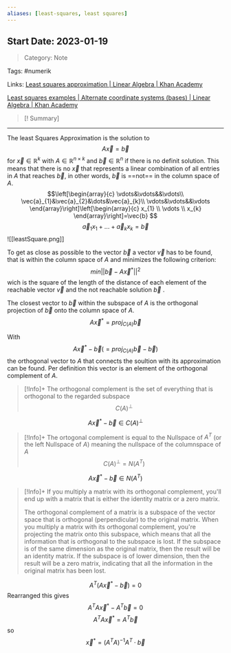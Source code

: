 ```yaml
---
aliases: [least-squares, least squares]
---
```

## Start Date: 2023-01-19

> Category: Note

Tags:
#numerik 

Links:
[Least squares approximation | Linear Algebra | Khan Academy](https://www.youtube.com/watch?v=MC7l96tW8V8)

[Least squares examples | Alternate coordinate systems (bases) | Linear Algebra | Khan Academy](https://www.youtube.com/watch?v=8mAZYv5wIcE)

>[! Summary]
>

---
The least Squares Approximation is the solution to
$$A\vec{x}=\vec{b}$$
for  $\vec{x} \in \mathbb{R}^{k}$ with  $A \in \mathbb{R}^{n \times k}$ and $\vec{b} \in \mathbb{R}^{n}$ if there is no definit solution. This means that there is no  $\vec{x}$ that represents a linear combination of all entries in $A$ that reaches $\vec{b}$, in other words, $\vec{b}$ is ==not== in the column space of $A$.
$$\left[\begin{array}{c}
\vdots&\vdots&&\vdots\\
\vec{a}_{1}&\vec{a}_{2}&\dots&\vec{a}_{k}\\
\vdots&\vdots&&\vdots
\end{array}\right]\left[\begin{array}{c}
x_{1} \\ \vdots \\ x_{k}
\end{array}\right]=\vec{b}
$$
$$\vec{a}_{1}x_{1}+...+\vec{a}_{k}x_{k}=\vec{b}$$
![[leastSquare.png]]

To get as close as possible to the vector $\vec{b}$ a vector $\vec{v}$ has to be found, that is within the column space of $A$ and minimizes the following criterion:
$$min||\vec{b}-A\vec{x}^{*}||^2$$
wich is the square of the length of the distance of each element of the reachable vector $\vec{v}$ and the not reachable solution $\vec{b}$ .

The closest vector to $\vec{b}$ within the subspace of $A$ is the orthogonal projection of $\vec{b}$ onto the column space of $A$.
$$A\vec{x}^{*}=proj_{C(A)}\vec{b}$$

With 
$$A\vec{x}^{*}-\vec{b}(=proj_{C(A)}\vec{b}-\vec{b})$$
the orthogonal vector to $A$ that connects the soultion with its approximation can be found. Per definition this vector is an element of the orthogonal complement of $A$.
>[!Info]+
>The orthogonal complement is the set of everything that is orthogonal to the regarded subspace
>$$C(A)^{\perp}$$

$$A\vec{x}^{*}-\vec{b} \in C(A)^{\perp}$$

>[!Info]+
>The ortogonal complement is equal to the Nullspace of $A^T$ (or the left Nullspace of $A$)
>meaning the nullspace of the columnspace of $A$
>$$C(A)^{\perp}=N(A^T)$$

$$A\vec{x}^{*}-\vec{b}\in N(A^T)$$
>[!Info]+
>If you multiply a matrix with its orthogonal complement, you'll end up with a matrix that is either the identity matrix or a zero matrix.
>
>The orthogonal complement of a matrix is a subspace of the vector space that is orthogonal (perpendicular) to the original matrix. When you multiply a matrix with its orthogonal complement, you're projecting the matrix onto this subspace, which means that all the information that is orthogonal to the subspace is lost. If the subspace is of the same dimension as the original matrix, then the result will be an identity matrix. If the subspace is of lower dimension, then the result will be a zero matrix, indicating that all the information in the original matrix has been lost.

$$A^T(A\vec{x}^*-\vec{b})=0$$
Rearranged this gives
$$A^{T}A\vec{x}^*-A^{T}\vec{b}=0$$
$$A^{T}A\vec{x}^{*}=A^{T}\vec{b}$$
so
$$\vec{x}^{*}=(A^{T}A)^{-1}A^{T}\cdot \vec{b}$$
